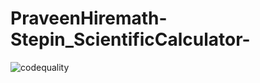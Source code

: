 # PraveenHiremath-Stepin_ScientificCalculator-
![codequality](https://www.code-inspector.com/project/28214/score/svg)
